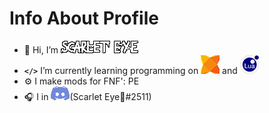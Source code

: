 # Info About Profile

- 👋 Hi, I’m ![Name](/InfoFolder(GitHub)/S.E.png)
- **```</>```** I’m currently learning programming on ![Haxe](/InfoFolder(GitHub)/HAXE.png) and ![Lua](/InfoFolder(GitHub)/LUA.png)
- ⚙️ I make mods for FNF': PE
- 🎧 I in ![DS](/InfoFolder(GitHub)/DISCORD.png)(Scarlet Eye🐾#2511)
